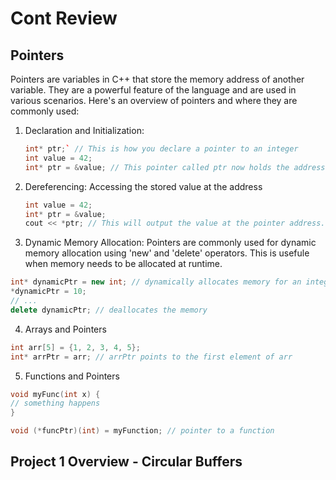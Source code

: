 # Cont Review

## Pointers

Pointers are variables in C++ that store the memory address of another variable. 
They are a powerful feature of the language and are used in various scenarios. 
Here's an overview of pointers and where they are commonly used:

1. Declaration and Initialization:
   ``` CPP
   int* ptr;` // This is how you declare a pointer to an integer
   int value = 42;
   int* ptr = &value; // This pointer called ptr now holds the address of value.
   ```
2. Dereferencing: Accessing the stored value at the address
   ``` C++
   int value = 42;
   int* ptr = &value;
   cout << *ptr; // This will output the value at the pointer address.
   ```
3. Dynamic Memory Allocation:
Pointers are commonly used for dynamic memory allocation using 'new' and 'delete' operators. This is usefule
when memory needs to be allocated at runtime.
  ```C++
  int* dynamicPtr = new int; // dynamically allocates memory for an integer
  *dynamicPtr = 10;
  // ...
  delete dynamicPtr; // deallocates the memory
  ```

4. Arrays and Pointers
  ```CPP
  int arr[5] = {1, 2, 3, 4, 5};
  int* arrPtr = arr; // arrPtr points to the first element of arr
  ```

5. Functions and Pointers
  ``` CPP
  void myFunc(int x) {
  // something happens
  }

  void (*funcPtr)(int) = myFunction; // pointer to a function
   ```

## Project 1 Overview - Circular Buffers

